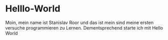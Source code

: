 # Helllo-World
Moin, mein name ist Stanislav Roor und das ist mein sind meine ersten versuche programmieren zu Lernen. Dementsprechend starte ich mit Hello World
